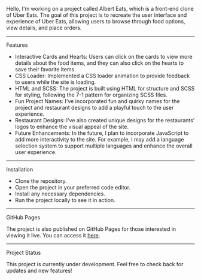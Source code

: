 Hello, I'm working on a project called Albert Eats, which is a front-end clone of Uber Eats. The goal of this project is to recreate the user interface and experience of Uber Eats, allowing users to browse through food options, view details, and place orders.

----------

Features

- Interactive Cards and Hearts: Users can click on the cards to view more details about the food items, and they can also click on the hearts to save their favorite items.
- CSS Loader: Implemented a CSS loader animation to provide feedback to users while the site is loading.
- HTML and SCSS: The project is built using HTML for structure and SCSS for styling, following the 7-1 pattern for organizing SCSS files.
- Fun Project Names: I've incorporated fun and quirky names for the project and restaurant designs to add a playful touch to the user experience.
- Restaurant Designs: I've also created unique designs for the restaurants' logos to enhance the visual appeal of the site.
- Future Enhancements: In the future, I plan to incorporate JavaScript to add more interactivity to the site. For example, I may add a language selection system to support multiple languages and enhance the overall user experience.

----------

Installation

- Clone the repository.
- Open the project in your preferred code editor.
- Install any necessary dependencies.
- Run the project locally to see it in action.

----------

GitHub Pages

The project is also published on GitHub Pages for those interested in viewing it live. You can access it [here](https://chakcodemonkey.github.io/Albert-Eats/).

----------

Project Status

This project is currently under development. Feel free to check back for updates and new features!
